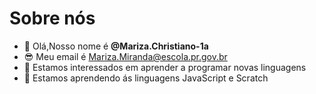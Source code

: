 # Sobre nós
- 👋 Olá,Nosso nome é **@Mariza.Christiano-1a**
- 😎 Meu email é Mariza.Miranda@escola.pr.gov.br
- 👀 Estamos interessados em aprender a programar novas linguagens 
- 🌱 Estamos aprendendo ás linguagens JavaScript e Scratch

<!---
Mariza-Christiano-1a/Mariza-Christiano-1a is a ✨ special ✨ repository because its `README.md` (this file) appears on your GitHub profile.
You can click the Preview link to take a look at your changes.
--->
